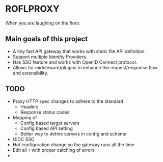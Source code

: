 # ROFLPROXY

When you are laughing on the floor.

## Main goals of this project

- A tiny fast API gateway that works with static file API definition.
- Support multiple Identity Providers.
- Has SSO feature and works with OpenID Connect protocol.
- Allows for middleware/plugins to enhance the request/response flow and extensibility.

## TODO

- Proxy HTTP spec changes to adhere to the standard
    - Headers
    - Response status codes
- Mapping of 
    - Config based target servers
    - Config based API setting
    - Better way to define servers in config and scheme
- OIDC SSO
- Hot configuration change so the gateway runs all the time
- Edit all `?` with proper catching of errors
- 
